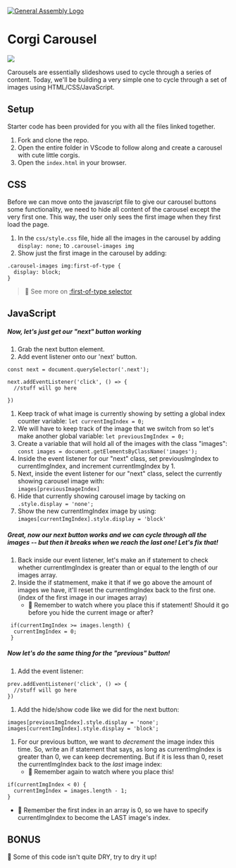 [![General Assembly Logo](https://camo.githubusercontent.com/1a91b05b8f4d44b5bbfb83abac2b0996d8e26c92/687474703a2f2f692e696d6775722e636f6d2f6b6538555354712e706e67)](https://generalassemb.ly/education/web-development-immersive)

# Corgi Carousel

![](https://imgur.com/pq7zXBJ.png)

Carousels are essentially slideshows used to cycle through a series of content. Today, we'll be building a very simple one to cycle through a set of images using HTML/CSS/JavaScript.

## Setup

Starter code has been provided for you with all the files linked together.
  1. Fork and clone the repo.
  2. Open the entire folder in VScode to follow along and create a carousel with cute little corgis.
  4. Open the `index.html` in your browser.

## CSS

Before we can move onto the javascript file to give our carousel buttons some functionality, we need to hide all content of the carousel except the very first one. This way, the user only sees the first image when they first load the page.

1. In the `css/style.css` file, hide all the images in the carousel by adding `display: none;` to `.carousel-images img`
1. Show just the first image in the carousel by adding:
  ```
  .carousel-images img:first-of-type {
    display: block;
  }
  ```
   > :dog: See more on [:first-of-type selector](https://css-tricks.com/almanac/selectors/f/first-of-type/)

 ## JavaScript

##### Now, let's just get our "next" button working

 1. Grab the next button element.
 2. Add event listener onto our 'next' button.

  ```
  const next = document.querySelector('.next');

  next.addEventListener('click', () => {
    //stuff will go here

  })
  ```
1. Keep track of what image is currently showing by setting a global index counter variable:
  `let currentImgIndex = 0;`
1. We will have to keep track of the image that we switch from so let's make another global variable:
  `let previousImgIndex = 0;`
1. Create a variable that will hold all of the images with the class "images":
  `const images = document.getElementsByClassName('images');`
1. Inside the event listener for our "next" class, set previousImgIndex to currentImgIndex, and increment      currentImgIndex by 1.
1. Next, inside the event listener for our "next" class, select the currently showing carousel image with:  
  `images[previousImageIndex]`
1. Hide that currently showing carousel image by tacking on `.style.display = 'none';`
1. Show the new currentImgIndex image by using: `images[currentImgIndex].style.display = 'block'`


##### Great, now our next button works and we can cycle through all the images -- but then it breaks when we reach the last one! Let's fix that!


1. Back inside our event listener, let's make an if statement to check whether currentImgIndex is greater than or equal to the length of our images array.
1. Inside the if statmement, make it that if we go above the amount of images we have, it'll reset the currentImgIndex back to the first one. (index of the first image in our images array)
    - :red_circle: Remember to watch where you place this if statement! Should it go before you hide the current image or after?
  ```
   if(currentImgIndex >= images.length) {
    currentImgIndex = 0;
   } 
  ```

##### Now let's do the same thing for the "previous" button!

1. Add the event listener:
  ```
  prev.addEventListener('click', () => {
    //stuff will go here
  })
  ```
1. Add the hide/show code like we did for the next button:
  ```
  images[previousImgIndex].style.display = 'none';
  images[currentImgIndex].style.display = 'block';
  ```
1. For our previous button, we want to _decrement_ the image index this time. So, write an if statement that says, as long as currentImgIndex is greater than 0, we can keep decrementing. But if it is less than 0, reset the currentImgIndex back to the _last_ image index:
    - :red_circle: Remember again to watch where you place this!
  ```
  if(currentImgIndex < 0) {
    currentImgIndex = images.length - 1;
  } 
  ```
  - :red_circle: Remember the first index in an array is 0, so we have to specify currentImgIndex to become the LAST image's index.


## BONUS

:dog: Some of this code isn't quite DRY, try to dry it up!
